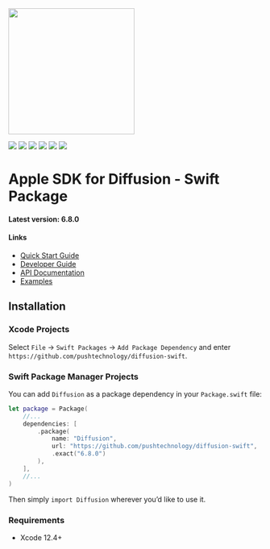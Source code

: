 
<img src="https://docs.pushtechnology.com/docs/6.7.5/manual/html/lib/img/logos/push-new.png" style="width:250px;"/>

<p/>

<p>
    <img src="https://img.shields.io/badge/Swift-5+-F06C33.svg" />
    <img src="https://img.shields.io/badge/iOS-15.0+-865EFC.svg" />
    <img src="https://img.shields.io/badge/iPadOS-15.0+-F65EFC.svg" />
    <img src="https://img.shields.io/badge/macOS-10.15+-179AC8.svg" />
    <img src="https://img.shields.io/badge/tvOS-15.0+-41465B.svg" />
    <a href="https://github.com/apple/swift-package-manager">
      <img src="https://img.shields.io/badge/spm-compatible-brightgreen.svg?style=flat" />
    </a>
</p>


<p align="center">


# Apple SDK for Diffusion - Swift Package

#### Latest version: 6.8.0

#### Links
- <a href="https://docs.pushtechnology.com/quickstart">Quick Start Guide</a>
- <a href="https://docs.pushtechnology.com/docs/6.8.0/manual/html/developerguide/developerguide_overview.html">Developer Guide</a>
- <a href="https://docs.pushtechnology.com/docs/6.8.0/apple">API Documentation</a>
- <a href="https://github.com/pushtechnology/diffusion-examples/tree/6.8/apple">Examples</a>


## Installation

### Xcode Projects

Select `File` -> `Swift Packages` -> `Add Package Dependency` and enter `https://github.com/pushtechnology/diffusion-swift`.


### Swift Package Manager Projects

You can add `Diffusion` as a package dependency in your `Package.swift` file:

```swift
let package = Package(
    //...
    dependencies: [
        .package(
            name: "Diffusion",
            url: "https://github.com/pushtechnology/diffusion-swift",
            .exact("6.8.0")
        ),
    ],
    //...
)
```

Then simply `import Diffusion` wherever you’d like to use it.


### Requirements

- Xcode 12.4+

